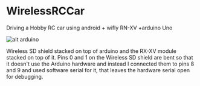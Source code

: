 WirelessRCCar
=============

Driving a Hobby RC car using android + wifly RN-XV +arduino Uno

![alt arduino](http://imageshack.com/a/img31/8643/1fo9.jpg)


Wireless SD shield stacked on top of arduino and the RX-XV module stacked on top of it.
Pins 0 and 1 on the Wireless SD shield are bent so that it doesn't use the Arduino hardware
 and instead I connected them to pins 8 and 9 and used software serial for it, that leaves the hardware
 serial open for debugging.
